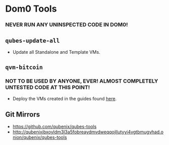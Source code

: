 # Dom0 Tools
### NEVER RUN ANY UNINSPECTED CODE IN DOM0!
## `qubes-update-all`
- Update all Standalone and Template VMs.

## `qvm-bitcoin`
### NOT TO BE USED BY ANYONE, EVER! ALMOST COMPLETELY UNTESTED CODE AT THIS POINT!
- Deploy the VMs created in the guides found [here](https://github.com/qubenix/qubes-whonix-bitcoin).

## Git Mirrors
- https://github.com/qubenix/qubes-tools
- http://qubenixibxoyldm3l3a5fobreaydmvdweqqojllutyyi4vgtbmugvhad.onion/qubenix/qubes-tools
